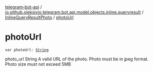 [telegram-bot-api](../../index.md) / [io.github.oleksivio.telegram.bot.api.model.objects.inline.queryresult](../index.md) / [InlineQueryResultPhoto](index.md) / [photoUrl](./photo-url.md)

# photoUrl

`var photoUrl: `[`String`](https://kotlinlang.org/api/latest/jvm/stdlib/kotlin/-string/index.html)

photo_url String A valid URL of the photo. Photo must be in jpeg format.
Photo size must not exceed 5MB

